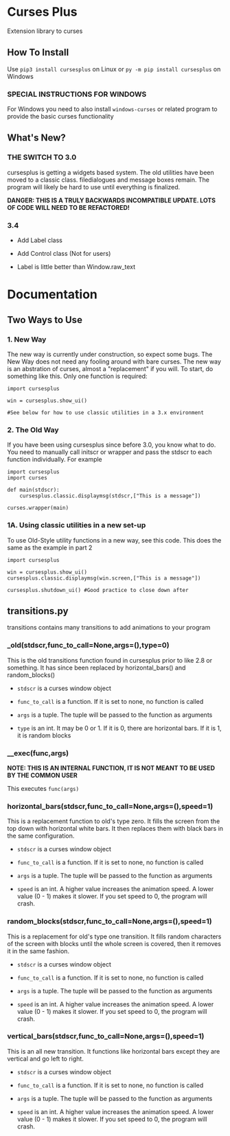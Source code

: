 # Curses Plus
Extension library to curses

## How To Install
Use ```pip3 install cursesplus```
on Linux or ```py -m pip install cursesplus```
on Windows

### SPECIAL INSTRUCTIONS FOR WINDOWS

For Windows you need to also install ```windows-curses``` or related program
to provide the basic curses functionality

## What's New?

### THE SWITCH TO 3.0

cursesplus is getting a widgets based system. The old utilities have been moved to a classic class. filedialogues and message boxes remain. The program will likely be hard to use until everything is finalized.

**DANGER: THIS IS A TRULY BACKWARDS INCOMPATIBLE UPDATE. LOTS OF CODE WILL NEED TO BE REFACTORED!**

### 3.4

- Add Label class

- Add Control class (Not for users)

- Label is little better than Window.raw_text

# Documentation

## Two Ways to Use

### 1. New Way

The new way is currently under construction, so expect some bugs. The New Way does not need any fooling around with bare curses. The new way is an abstration of curses, almost a "replacement" if you will. To start, do something like this. Only one function is required:

```
import cursesplus

win = cursesplus.show_ui()

#See below for how to use classic utilities in a 3.x environment
```

### 2. The Old Way

If you have been using cursesplus since before 3.0, you know what to do. You need to manually call initscr or wrapper and pass the stdscr to each function individually. For example
```
import cursesplus
import curses

def main(stdscr):
    cursesplus.classic.displaymsg(stdscr,["This is a message"])

curses.wrapper(main)
```

### 1A. Using classic utilities in a new set-up

To use Old-Style utility functions in a new way, see this code. This does the same as the example in part 2
```
import cursesplus

win = cursesplus.show_ui()
cursesplus.classic.displaymsg(win.screen,["This is a message"])

cursesplus.shutdown_ui() #Good practice to close down after
```

## transitions.py

transitions contains many transitions to add animations to your program

### _old(stdscr,func_to_call=None,args=(),type=0)

This is the old transitions function found in cursesplus prior to like 2.8 or something. It has since been replaced by horizontal_bars() and random_blocks()

- `stdscr` is a curses window object

- `func_to_call` is a function. If it is set to none, no function is called

- `args` is a tuple. The tuple will be passed to the function as arguments

- `type` is an int. It may be 0 or 1. If it is 0, there are horizontal bars. If it is 1, it is random blocks

### __exec(func,args)

**NOTE: THIS IS AN INTERNAL FUNCTION, IT IS NOT MEANT TO BE USED BY THE COMMON USER**

This executes `func(args)`

### horizontal_bars(stdscr,func_to_call=None,args=(),speed=1)

This is a replacement function to old's type zero. It fills the screen from the top down with horizontal white bars. It then replaces them with black bars in the same configuration.

- `stdscr` is a curses window object

- `func_to_call` is a function. If it is set to none, no function is called

- `args` is a tuple. The tuple will be passed to the function as arguments

- `speed` is an int. A higher value increases the animation speed. A lower value (0 - 1) makes it slower. If you set speed to 0, the program will crash.

### random_blocks(stdscr,func_to_call=None,args=(),speed=1)

This is a replacement for old's type one transition. It fills random characters of the screen with blocks until the whole screen is covered, then it removes it in the same fashion.

- `stdscr` is a curses window object

- `func_to_call` is a function. If it is set to none, no function is called

- `args` is a tuple. The tuple will be passed to the function as arguments

- `speed` is an int. A higher value increases the animation speed. A lower value (0 - 1) makes it slower. If you set speed to 0, the program will crash.

### vertical_bars(stdscr,func_to_call=None,args=(),speed=1)

This is an all new transition. It functions like horizontal bars except they are vertical and go left to right.

- `stdscr` is a curses window object

- `func_to_call` is a function. If it is set to none, no function is called

- `args` is a tuple. The tuple will be passed to the function as arguments

- `speed` is an int. A higher value increases the animation speed. A lower value (0 - 1) makes it slower. If you set speed to 0, the program will crash.